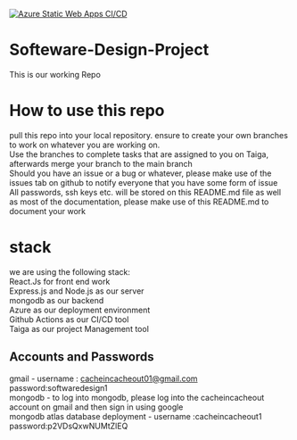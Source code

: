 [![Azure Static Web Apps CI/CD](https://github.com/ItsJustSbu/Short-Course-System/actions/workflows/azure-static-web-apps-salmon-mushroom-013797a10.yml/badge.svg?branch=master)](https://github.com/ItsJustSbu/Short-Course-System/actions/workflows/azure-static-web-apps-salmon-mushroom-013797a10.yml)


# Softeware-Design-Project
This is our working Repo<br>

# How to use this repo
pull this repo into your local repository. ensure to create your own branches to work on whatever you are working on.<br>
Use the branches to complete tasks that are assigned to you on Taiga, afterwards merge your branch to the main branch<br> 
Should you have an issue or a bug or whatever, please make use of the issues tab on github to notify everyone that you have some form of issue<br>
All passwords, ssh keys etc. will be stored on this README.md file as well as most of the documentation, please make use of this README.md to document your work <br>

# stack
we are using the following stack: <br>
React.Js for front end work <br>
Express.js and Node.js as our server<br>
mongodb as our backend<br>
Azure as our deployment environment<br>
Github Actions as our CI/CD tool<br>
Taiga as our project Management tool<br>

## Accounts and Passwords
gmail - username : cacheincacheout01@gmail.com password:softwaredesign1<br>
mongodb - to log into mongodb, please log into the cacheincacheout account on gmail and then sign in using google<br>
mongodb atlas database deployment - username :cacheincacheout1 password:p2VDsQxwNUMtZlEQ<br>


